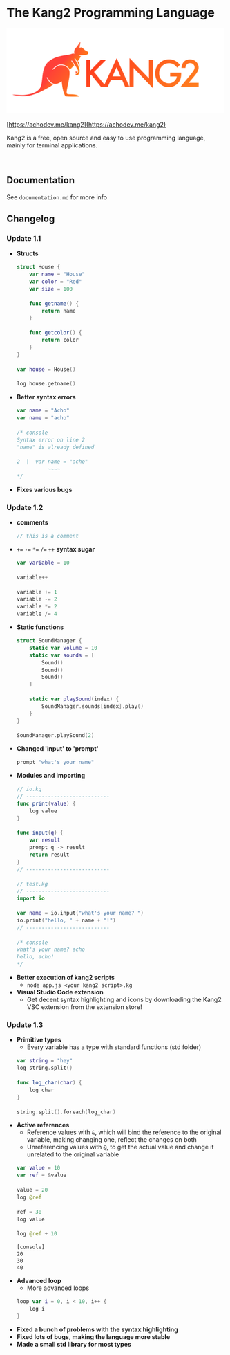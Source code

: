 # The Kang2 Programming Language

![Kang2 Logo](./logo.png)

[https://achodev.me/kang2](https://achodev.me/kang2)

Kang2 is a free, open source and easy to use programming language, mainly for terminal applications.

<br>

## Documentation

See `documentation.md` for more info

## Changelog

### Update 1.1

- **Structs**
    ``` swift
    struct House {
        var name = "House"
        var color = "Red"
        var size = 100

        func getname() {
            return name
        }

        func getcolor() {
            return color
        }
    }

    var house = House()

    log house.getname()
    ```

- **Better syntax errors**
    ``` swift
    var name = "Acho"
    var name = "acho"

    /* console
    Syntax error on line 2
    "name" is already defined

    2  |  var name = "acho"
              ~~~~
    */
    ```


- **Fixes various bugs**

### Update 1.2

- **comments**
    ```swift
    // this is a comment
    ```
- `+=` `-=` `*=` `/=` `++` **syntax sugar**
    ```swift
    var variable = 10
    
    variable++
    
    variable += 1
    variable -= 2
    variable *= 2
    variable /= 4
    ```
- **Static functions**
    ```swift
    struct SoundManager {
        static var volume = 10
        static var sounds = [
            Sound()
            Sound()
            Sound()
        ]

        static var playSound(index) {
            SoundManager.sounds[index].play()
        }
    }

    SoundManager.playSound(2)
    ```
- **Changed 'input' to 'prompt'**
    ``` swift
    prompt "what's your name"
    ```
- **Modules and importing**
    ```swift
    // io.kg
    // ---------------------------
    func print(value) {
        log value
    }

    func input(q) {
        var result
        prompt q -> result
        return result 
    }
    // ---------------------------
    
    // test.kg
    // ---------------------------
    import io

    var name = io.input("what's your name? ")
    io.print("hello, " + name + "!")
    // ---------------------------

    /* console
    what's your name? acho
    hello, acho!
    */
    ```
- **Better execution of kang2 scripts**
    - `node app.js <your kang2 script>.kg`
- **Visual Studio Code extension**
    - Get decent syntax highlighting and icons by downloading the Kang2 VSC extension from the extension store!

### Update 1.3

- **Primitive types**
    - Every variable has a type with standard functions (std folder)
    ``` swift
    var string = "hey"
    log string.split()

    func log_char(char) {
        log char
    }

    string.split().foreach(log_char)
    ```
- **Active references**
    - Reference values with `&`, which will bind the reference to the original variable, making changing one, reflect the changes on both
    - Unreferencing values with `@`, to get the actual value and change it unrelated to the original variable
    ``` swift    
    var value = 10
    var ref = &value

    value = 20
    log @ref

    ref = 30
    log value

    log @ref + 10
    ```
    ```
    [console]
    20
    30
    40
    ```
- **Advanced loop**
    - More advanced loops
    ``` swift
    loop var i = 0, i < 10, i++ {
        log i
    }
    ```
- **Fixed a bunch of problems with the syntax highlighting**
- **Fixed lots of bugs, making the language more stable**
- **Made a small std library for most types**